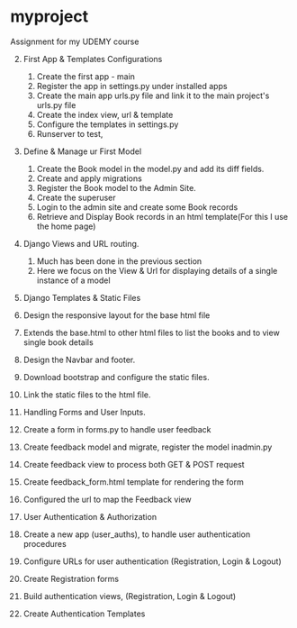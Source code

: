 # myproject
 Assignment for my UDEMY course

 2. First App & Templates Configurations
    1. Create the first app - main
    2. Register the app in settings.py under installed apps
    3. Create the main app urls.py file and link it to the main project's urls.py file
    4. Create the index view, url & template
    5. Configure the templates in settings.py
    6. Runserver to test, 
 
 3. Define & Manage ur First Model
    1. Create the Book model in the model.py and add its diff fields. 
    2. Create and apply migrations
    3. Register the Book model to the Admin Site. 
    4. Create the superuser
    5. Login to the admin site and create some Book records
    6. Retrieve and Display Book records in an html template(For this I use the home page)

 4. Django Views and URL routing.
    1. Much has been done in the previous section
    2. Here we focus on the View & Url for displaying details of a single instance of a model 

 5. Django Templates & Static Files
   1. Design the responsive layout for the base html file
   2. Extends the base.html to other html files to list the books and to view single book details
   3. Design the Navbar and footer.
   3. Download bootstrap and configure the static files. 
   4. Link the static files to the html file.

 6. Handling Forms and User Inputs.
   1. Create a form in forms.py to handle user feedback
   2. Create feedback model and migrate, register the model inadmin.py
   3. Create feedback view to process both GET & POST request
   4. Create feedback_form.html template for rendering the form 
   4. Configured the url to map the Feedback view

 7. User Authentication & Authorization
   1. Create a new app (user_auths), to handle user authentication procedures
   2. Configure URLs for user authentication (Registration, Login & Logout)
   3. Create Registration forms
   4. Build authentication views, (Registration, Login & Logout)
   5. Create Authentication Templates 